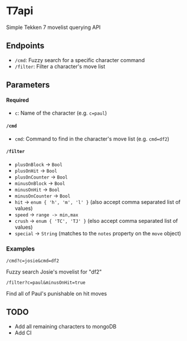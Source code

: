 # T7api

Simple Tekken 7 movelist querying API

## Endpoints

- `/cmd`: Fuzzy search for a specific character command
- `/filter`: Filter a character's move list

## Parameters

#### Required
- `c`: Name of the character (e.g. `c=paul`)

#### `/cmd`

- `cmd`: Command to find in the character's move list (e.g. `cmd=df2`)

#### `/filter`

- `plusOnBlock` -> `Bool`
- `plusOnHit` -> `Bool`
- `plusOnCounter` -> `Bool`
- `minusOnBlock` -> `Bool`
- `minusOnHit` -> `Bool`
- `minusOnCounter` -> `Bool`
- `hit` -> `enum { 'h', 'm', 'l' }` (also accept comma separated list of values)
- `speed` -> `range -> min,max`
- `crush` -> `enum { 'TC', 'TJ' }` (elso accept comma separated list of values)
- `special` -> `String` (matches to the `notes` property on the `move` object)

### Examples

```
/cmd?c=josie&cmd=df2
```
Fuzzy search Josie's movelist for "df2"

```
/filter?c=paul&minusOnHit=true
```
Find all of Paul's punishable on hit moves

## TODO

- Add all remaining characters to mongoDB
- Add CI
